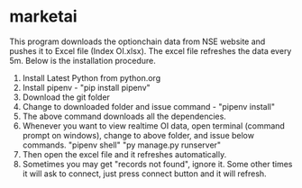 # marketai

This program downloads the optionchain data from NSE website and pushes it to Excel file (Index OI.xlsx). The excel file refreshes the data every 5m. Below is the installation procedure.

1. Install Latest Python from python.org
2. Install pipenv - "pip install pipenv"
3. Download the git folder
4. Change to downloaded folder and issue command - "pipenv install"
5. The above command downloads all the dependencies.
6. Whenever you want to view realtime OI data, open terminal (command prompt on windows), change to above folder, and issue below commands.
   "pipenv shell"
   "py manage.py runserver"
7. Then open the excel file and it refreshes automatically.
8. Sometimes you may get "records not found", ignore it. Some other times it will ask to connect, just press connect button and it will refresh.
